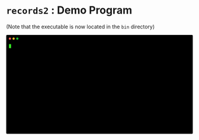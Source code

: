 # `records2` : Demo Program
(Note that the executable is now located in the `bin` directory)

![Demo](../_demos/records2.svg)
